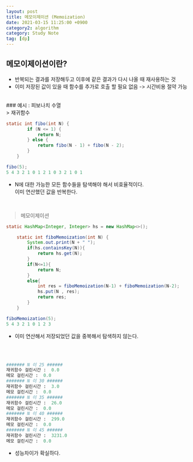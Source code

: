 ```yaml
---
layout: post
title: 메모이제이션 (Memoization)
date: 2021-03-15 11:25:00 +0900
category2: algorithm
category: Study Note
tag: [dp]
---
```


## 메모이제이션이란?

* 반복되는 결과를 저장해두고 이후에 같은 결과가 다시 나올 때 재사용하는 것
* 이미 저장된 값이 있을 때 함수를 추가로 호출 할 필요 없음
-> 시간비용 절약 가능

<br>
### 예시 : 피보나치 수열
<br>
> 재귀함수

```java
static int fibo(int N) {
        if (N <= 1) {
            return N;
        } else {
            return fibo(N - 1) + fibo(N - 2);
        }
    }
```


```java
fibo(5);
5 4 3 2 1 0 1 2 1 0 3 2 1 0 1 
```
* N에 대한 가능한 모든 함수들을 탐색해야 해서 비효율적이다. <br>이미 연산했던 값을 반복한다.


<br>

> 메모이제이션

```java
static HashMap<Integer, Integer> hs = new HashMap<>();

    static int fiboMemoization(int N) {
        System.out.print(N + " ");
        if(hs.containsKey(N)){
            return hs.get(N);
        }
        if(N<=1){
            return N;
        }
        else{
            int res = fiboMemoization(N-1) + fiboMemoization(N-2);
            hs.put(N , res);
            return res;
        }
    }
```

```java
fiboMemoization(5);
5 4 3 2 1 0 1 2 3 
```
* 이미 연산해서 저장되었던 값을 중복해서 탐색하지 않는다.

<br><br>
```python
####### N 이 25 ######
재귀함수 걸린시간 :  0.0
메모 걸린시간 :  0.0
####### N 이 30 ######
재귀함수 걸린시간 :  3.0
메모 걸린시간 :  0.0
####### N 이 35 ######
재귀함수 걸린시간 :  26.0
메모 걸린시간 :  0.0
####### N 이 40 ######
재귀함수 걸린시간 :  299.0
메모 걸린시간 :  0.0
####### N 이 45 ######
재귀함수 걸린시간 :  3231.0
메모 걸린시간 :  0.0
```
* 성능차이가 확실하다.